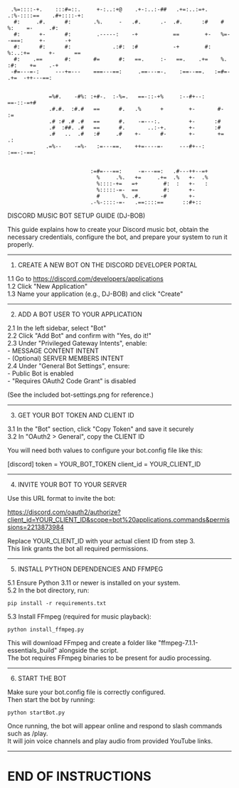                                                                                                     
                                                                                                  
     .%=::::-+.    :::#=::.     +-:..:+@    .+-:..:-##   .+=:..:=+.  .:%-::::==    .#+::::-+:       
      #:     .#.      #:       .%.     -   .#.      .-  .#.      :#    #      %:    =-     .#:      
      #:      +-      #:        .-----:    -+           ==        +-   %=--===:     +-      -+      
      #:      #:      #:             .:#:  :#           -+        #:   %:..:+=      +-      ==      
      #:    .==       #:       #=      #:   ==.     :-   ==.    .+=    %.    :#:    +=    .-+       
     -#=---=-:     ---+=---    ===---==:     .==---=-.    :==--==.   :=#=-    .+=  -++---==:        
                                                                                                    
                                                                                      
                 =%#.    -#%: :+#-.  :-%=.   ==-::-+%     :--#+--:     ==-::-=+#                    
                 .#.#.  :#.#   ==      #.   .%      +        +-       #-      :=                    
                 .# :# .# .#   ==      #.    -=---:.         +-      :#                             
                 .#  :##. .#   ==      #.       ..:-+.       +-      :#                             
                 .#   ..  .#   :#     .#    +-      #-       +-       +=      .:                    
                .=%--    -=%-   :=---==.    ++=----=-     ---#+--:     :==-:-==:     
                                 
                                               
                              :=#=---==:     -=---==:   .#---++--=+                                 
                                %     .%.   +=     .+=  .%   +-  .%                                 
                                %::::-+=   =+        #:  :   +-   :                                 
                                %:::::-=-  ==        #:      +-                                     
                                #       %. .#.      -#       +-                                     
                              .-%-::::-=-   .==::::==      ::#+::



DISCORD MUSIC BOT SETUP GUIDE (DJ-BOB)

This guide explains how to create your Discord music bot, obtain the necessary
credentials, configure the bot, and prepare your system to run it properly.

-------------------------------------------------------------------------------

1. CREATE A NEW BOT ON THE DISCORD DEVELOPER PORTAL

1.1 Go to https://discord.com/developers/applications  
1.2 Click "New Application"  
1.3 Name your application (e.g., DJ-BOB) and click "Create"

-------------------------------------------------------------------------------

2. ADD A BOT USER TO YOUR APPLICATION

2.1 In the left sidebar, select "Bot"  
2.2 Click "Add Bot" and confirm with "Yes, do it!"  
2.3 Under "Privileged Gateway Intents", enable:  
    - MESSAGE CONTENT INTENT  
    - (Optional) SERVER MEMBERS INTENT  
2.4 Under "General Bot Settings", ensure:  
    - Public Bot is enabled  
    - "Requires OAuth2 Code Grant" is disabled

(See the included bot-settings.png for reference.)

-------------------------------------------------------------------------------

3. GET YOUR BOT TOKEN AND CLIENT ID

3.1 In the "Bot" section, click "Copy Token" and save it securely  
3.2 In "OAuth2 > General", copy the CLIENT ID  

You will need both values to configure your bot.config file like this:

[discord]
token = YOUR_BOT_TOKEN
client_id = YOUR_CLIENT_ID

-------------------------------------------------------------------------------

4. INVITE YOUR BOT TO YOUR SERVER

Use this URL format to invite the bot:

https://discord.com/oauth2/authorize?client_id=YOUR_CLIENT_ID&scope=bot%20applications.commands&permissions=2213873984

Replace YOUR_CLIENT_ID with your actual client ID from step 3.  
This link grants the bot all required permissions.

-------------------------------------------------------------------------------

5. INSTALL PYTHON DEPENDENCIES AND FFMPEG

5.1 Ensure Python 3.11 or newer is installed on your system.  
5.2 In the bot directory, run:

    pip install -r requirements.txt

5.3 Install FFmpeg (required for music playback):

    python install_ffmpeg.py

This will download FFmpeg and create a folder like
"ffmpeg-7.1.1-essentials_build" alongside the script.  
The bot requires FFmpeg binaries to be present for audio processing.

-------------------------------------------------------------------------------

6. START THE BOT

Make sure your bot.config file is correctly configured.  
Then start the bot by running:

    python startBot.py

Once running, the bot will appear online and respond to slash commands such as /play.  
It will join voice channels and play audio from provided YouTube links.

-------------------------------------------------------------------------------

END OF INSTRUCTIONS
================================================================================
